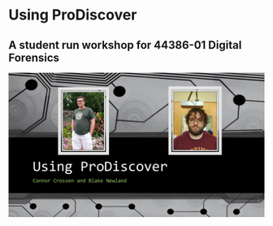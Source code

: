 # Using ProDiscover
## A student run workshop for 44386-01 Digital Forensics
![image](https://github.com/cncrossen/prodiscover-workshop/blob/master/docs/Using%20ProDiscover-page-001.jpg)
